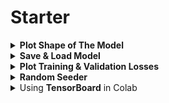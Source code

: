 <h1 id="starter">Starter</h1>

<div style='width:1000px;margin:auto'>


<details><summary><b>Plot Shape of The Model</b></summary><p><pre><code>from tensorflow.keras.utils import plot_model

plot_model(model, to_file='model_plot4a.png', show_shapes=True, show_layer_names=True)
</code></pre>
</p></details>

<details><summary><b>Save & Load Model</b></summary><p>
<h4>1. using save()</h4><pre><code>#NOTE: This is only available for Sequential and Functional API and NOT for Subclass API.
# But you can use save_weights() and load_weights() to save and restore the model parameters!
# Save Model.
model.save("my_keras_model.h5")

# Load Model.
model = tf.keras.models.load_model("my_keras_model.h5")
</code></pre>

<h4>2. using checkpoint</h4><pre><code># Using Checkpints
checkpoint_cb = keras.callbacks.ModelCheckpoint("my_keras_model.h5",
save_best_only=True)

history = model.fit(X_train, y_train, epochs=10,
                validation_data=(X_valid, y_valid),
                callbacks=[checkpoint_cb])

model = keras.models.load_model("my_keras_model.h5") # rollback to best model
</code></pre>

<h4>3. saving model in json</h4><pre><code>## WRITE model &amp; weights
model_structure = model.to_json()
with open("cnn_model.json", "w") as json_file:
    json_file.write(model_structure)

model.save_weights("cnn_weights.h5")


## READ model &amp; weights
from keras.models import model_from_json
with open("cnn_model.json", "r") as json_file:
    json_string = json_file.read()
model = model_from_json(json_string)
model.load_weights('cnn_weights.h5')
</code></pre>
</p></details>

<details><summary><b>Plot Training & Validation Losses</b></summary><p><pre><code>import matplotlib as mpl
import matplotlib.pyplot as plt

def plot_learning_curves(loss, val_loss):
    plt.plot(np.arange(len(loss)) + 0.5, loss, "b.-", label="Training loss")
    plt.plot(np.arange(len(val_loss)) + 1, val_loss, "r.-", label="Validation loss")
    plt.gca().xaxis.set_major_locator(mpl.ticker.MaxNLocator(integer=True))
    plt.axis([1, 20, 0, 0.05])
    plt.legend(fontsize=14)
    plt.xlabel("Epochs")
    plt.ylabel("Loss")
    plt.grid(True)
    return plt

plt.figure(figsize=(12, 5))
plot_learning_curves(history.history["loss"], history.history["val_loss"])
plt.show()
</code></pre>
</p></details>
<details><summary><b>Random Seeder</b></summary><p><pre><code>SEED = 42
tf.keras.backend.clear_session()
np.random.seed(SEED)
tf.random.set_seed(SEED)
</code></pre>
</p></details>

<details><summary>Using <b>TensorBoard</b> in Colab</summary><p><pre><code># Load the TensorBoard notebook extension
%load_ext tensorboard

%tensorboard --logdir runs
</code></pre>
</p></details>
</div>